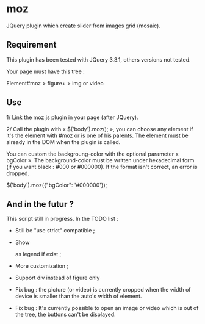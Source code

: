 # moz
JQuery plugin which create slider from images grid (mosaic).

## Requirement
This plugin has been tested with JQuery 3.3.1, others versions not tested.

Your page must have this tree : 

Element#moz > figure+ > img or video

## Use

1/ Link the moz.js plugin in your page (after JQuery).

2/ Call the plugin with « $('body').moz(); », you can choose any element if it's the element with #moz or is one of his parents. The element must be already in the DOM when the plugin is called.

You can custom the backgroung-color with the optional parameter « bgColor ». The background-color must be written under hexadecimal form (if you want black : #000 or #000000). If the format isn't correct, an error is dropped.

$('body').moz({"bgColor": '#000000'});

## And in the futur ?
This script still in progress. In the TODO list :

* Still be "use strict" compatible ;

* Show <figcaption> as legend if exist ;
  
* More customization ;

* Support div instead of figure only

* Fix bug : the picture (or video) is currently cropped when the width of device is smaller than the auto's width of element.

* Fix bug : It's currently possible to open an image or video which is out of the tree, the buttons can't be displayed.
